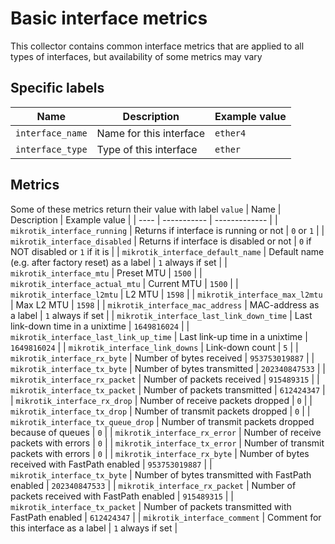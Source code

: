 # Basic interface metrics

This collector contains common interface metrics that are applied to all types of interfaces, but availability of some metrics may vary

## Specific labels

| Name | Description | Example value |
| ---- | ----------- | ------------- |
| `interface_name` | Name for this interface | `ether4` |
| `interface_type` | Type of this interface | `ether` |

## Metrics
Some of these metrics return their value with label `value`
| Name | Description | Example value |
| ---- | ----------- | ------------- |
| `mikrotik_interface_running` | Returns if interface is running or not | `0` or `1` |
| `mikrotik_interface_disabled` | Returns if interface is disabled or not | `0` if NOT disabled or `1` if it is |
| `mikrotik_interface_default_name` | Default name (e.g. after factory reset) as a label | `1` always if set |
| `mikrotik_interface_mtu` | Preset MTU | `1500` |
| `mikrotik_interface_actual_mtu` | Current MTU | `1500` |
| `mikrotik_interface_l2mtu` | L2 MTU | `1598` |
| `mikrotik_interface_max_l2mtu` | Max L2 MTU | `1598` |
| `mikrotik_interface_mac_address` | MAC-address as a label | `1` always if set |
| `mikrotik_interface_last_link_down_time` | Last link-down time in a unixtime | `1649816024` |
| `mikrotik_interface_last_link_up_time` | Last link-up time in a unixtime | `1649816024` |
| `mikrotik_interface_link_downs` | Link-down count | `5` |
| `mikrotik_interface_rx_byte` | Number of bytes received | `953753019887` |
| `mikrotik_interface_tx_byte` | Number of bytes transmitted | `202340847533` |
| `mikrotik_interface_rx_packet` | Number of packets received | `915489315` |
| `mikrotik_interface_tx_packet` | Number of packets transmitted | `612424347` |
| `mikrotik_interface_rx_drop` | Number of receive packets dropped | `0` |
| `mikrotik_interface_tx_drop` | Number of transmit packets dropped | `0` |
| `mikrotik_interface_tx_queue_drop` | Number of transmit packets dropped because of queues | `0` |
| `mikrotik_interface_rx_error` | Number of receive packets with errors | `0` |
| `mikrotik_interface_tx_error` | Number of transmit packets with errors | `0` |
| `mikrotik_interface_rx_byte` | Number of bytes received with FastPath enabled | `953753019887` |
| `mikrotik_interface_tx_byte` | Number of bytes transmitted with FastPath enabled | `202340847533` |
| `mikrotik_interface_rx_packet` | Number of packets received with FastPath enabled | `915489315` |
| `mikrotik_interface_tx_packet` | Number of packets transmitted with FastPath enabled | `612424347` |
| `mikrotik_interface_comment` | Comment for this interface as a label | `1` always if set |